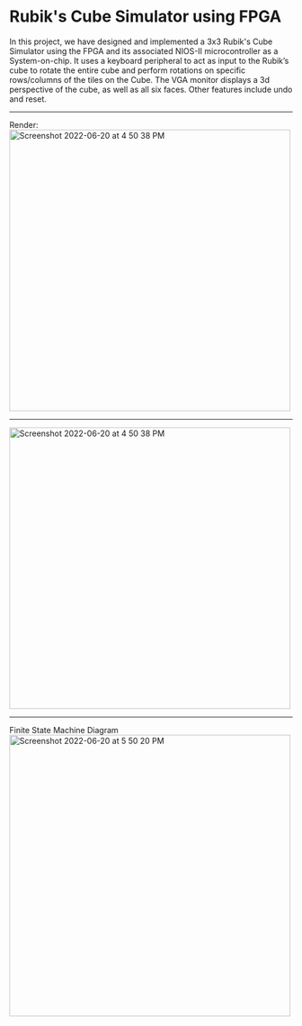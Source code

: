 # Rubik's Cube Simulator using FPGA

In this project, we have designed and implemented a 3x3 Rubik's Cube Simulator using the FPGA and its associated NIOS-II microcontroller as a System-on-chip. It uses a keyboard peripheral to act as input to the Rubik’s cube to rotate the entire cube and perform rotations on specific rows/columns of the tiles on the Cube. The VGA monitor displays a 3d perspective of the cube, as well as all six faces.
Other features include undo and reset.
<hr>
Render: <br />
<img width="500" alt="Screenshot 2022-06-20 at 4 50 38 PM" src="https://user-images.githubusercontent.com/103095333/174592196-9879cef9-16db-4dae-bc8d-a0c7a6117d07.jpg">
<hr>
<img width="500" alt="Screenshot 2022-06-20 at 4 50 38 PM" src="https://user-images.githubusercontent.com/103095333/174590928-4f90d8ad-8db3-4670-ba46-8014256c4cdf.png">
<hr>
Finite State Machine Diagram
<img width="500" alt="Screenshot 2022-06-20 at 5 50 20 PM" src="https://user-images.githubusercontent.com/103095333/174600463-c6af3ba6-414c-4abb-98cb-e8d72fa28c7b.png">
